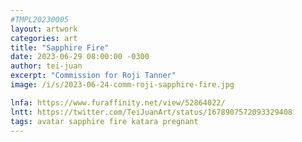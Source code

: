 ```yaml
---
#TMPL20230005
layout: artwork
categories: art
title: "Sapphire Fire"
date: 2023-06-29 08:00:00 -0300
author: tei-juan
excerpt: "Commission for Roji Tanner"
image: /i/s/2023-06-24-comm-roji-sapphire-fire.jpg

lnfa: https://www.furaffinity.net/view/52864022/
lntt: https://twitter.com/TeiJuanArt/status/1678907572093329408
tags: avatar sapphire fire katara pregnant
---
```

